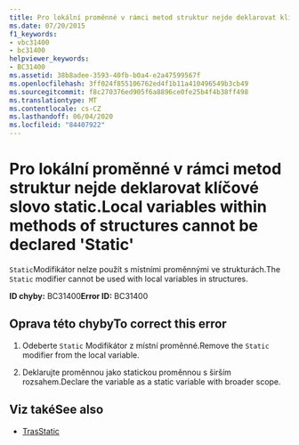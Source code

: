 ```yaml
---
title: Pro lokální proměnné v rámci metod struktur nejde deklarovat klíčové slovo static.
ms.date: 07/20/2015
f1_keywords:
- vbc31400
- bc31400
helpviewer_keywords:
- BC31400
ms.assetid: 38b8adee-3593-40fb-b0a4-e2a47599567f
ms.openlocfilehash: 3ff024f855106762ed4f1b11a410496549b3cb49
ms.sourcegitcommit: f8c270376ed905f6a8896ce0fe25b4f4b38ff498
ms.translationtype: MT
ms.contentlocale: cs-CZ
ms.lasthandoff: 06/04/2020
ms.locfileid: "84407922"
---
```

# <a name="local-variables-within-methods-of-structures-cannot-be-declared-static"></a><span data-ttu-id="d0aac-102">Pro lokální proměnné v rámci metod struktur nejde deklarovat klíčové slovo static.</span><span class="sxs-lookup"><span data-stu-id="d0aac-102">Local variables within methods of structures cannot be declared 'Static'</span></span>
<span data-ttu-id="d0aac-103">`Static`Modifikátor nelze použít s místními proměnnými ve strukturách.</span><span class="sxs-lookup"><span data-stu-id="d0aac-103">The `Static` modifier cannot be used with local variables in structures.</span></span>  
  
 <span data-ttu-id="d0aac-104">**ID chyby:** BC31400</span><span class="sxs-lookup"><span data-stu-id="d0aac-104">**Error ID:** BC31400</span></span>  
  
## <a name="to-correct-this-error"></a><span data-ttu-id="d0aac-105">Oprava této chyby</span><span class="sxs-lookup"><span data-stu-id="d0aac-105">To correct this error</span></span>  
  
1. <span data-ttu-id="d0aac-106">Odeberte `Static` Modifikátor z místní proměnné.</span><span class="sxs-lookup"><span data-stu-id="d0aac-106">Remove the `Static` modifier from the local variable.</span></span>  
  
2. <span data-ttu-id="d0aac-107">Deklarujte proměnnou jako statickou proměnnou s širším rozsahem.</span><span class="sxs-lookup"><span data-stu-id="d0aac-107">Declare the variable as a static variable with broader scope.</span></span>  
  
## <a name="see-also"></a><span data-ttu-id="d0aac-108">Viz také</span><span class="sxs-lookup"><span data-stu-id="d0aac-108">See also</span></span>

- [<span data-ttu-id="d0aac-109">Tras</span><span class="sxs-lookup"><span data-stu-id="d0aac-109">Static</span></span>](../language-reference/modifiers/static.md)
